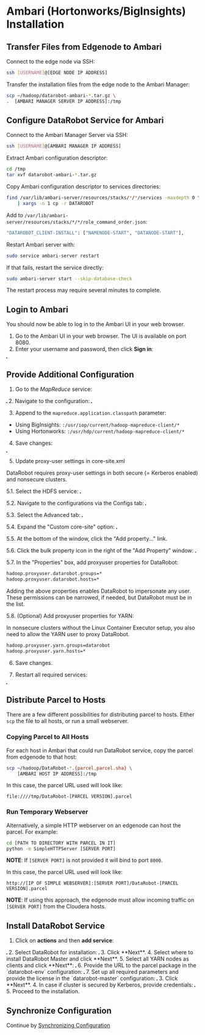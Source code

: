 # Ambari (Hortonworks/BigInsights) Installation

## Transfer Files from Edgenode to Ambari

Connect to the edge node via SSH:

```bash
ssh [USERNAME]@[EDGE NODE IP ADDRESS]
```

Transfer the installation files from the edge node to the Ambari Manager:

```bash
scp ~/hadoop/datarobot-ambari-*.tar.gz \
.  [AMBARI MANAGER SERVER IP ADDRESS]:/tmp
```

## Configure DataRobot Service for Ambari

Connect to the Ambari Manager Server via SSH:

```bash
ssh [USERNAME]@[AMBARI MANAGER IP ADDRESS]
```

Extract Ambari configuration descriptor:

```bash
cd /tmp
tar xvf datarobot-ambari-*.tar.gz
```

Copy Ambari configuration descriptor to services directories:

```bash
find /var/lib/ambari-server/resources/stacks/*/*/services -maxdepth 0 \
    | xargs -n 1 cp -r DATAROBOT
```

Add to `/var/lib/ambari-server/resources/stacks/*/*/role_command_order.json`:

```bash
"DATAROBOT_CLIENT-INSTALL": ["NAMENODE-START", "DATANODE-START"],
```

Restart Ambari server with:

```bash
sudo service ambari-server restart
```

If that fails, restart the service directly:

```bash
sudo ambari-server start --skip-database-check
```

The restart process may require several minutes to complete.

## Login to Ambari

You should now be able to log in to the Ambari UI in your web browser.

1. Go to the Ambari UI in your web browser. The UI is available on port 8080.
2. Enter your username and password, then click **Sign in**:
<img src="images/ambari-sign-in.png" alt="" style="border: 1px solid black;"/>

## Provide Additional Configuration

1. Go to the _MapReduce_ service:
<img src="images/ambari-mapreduce-service.png" alt="" style="border: 1px solid black;"/>
2. Navigate to the configuration:
<img src="images/ambari-navigation-config.png" alt="" style="border: 1px solid black;"/>

3. Append to the `mapreduce.application.classpath` parameter:
  * Using BigInsights: `:/usr/iop/current/hadoop-mapreduce-client/*`
  * Using Hortonworks: `:/usr/hdp/current/hadoop-mapreduce-client/*`

4. Save changes:
<img src="images/ambari-save-changes.png" alt="" style="border: 1px solid black;"/>

5. Update proxy-user settings in core-site.xml

DataRobot requires proxy-user settings in both secure (= Kerberos enabled) and nonsecure clusters.

5.1. Select the HDFS service:
<img src="images/ambari-hdfs-service.png" alt="" style="border: 1px solid black;"/>

5.2. Navigate to the configurations via the Configs tab:
<img src="images/ambari-hdfs-config.png" alt="" style="border: 1px solid black;"/>

5.3. Select the Advanced tab:
<img src="images/ambari-hdfs-advanced.png" alt="" style="border: 1px solid black;"/>

5.4. Expand the "Custom core-site" option:
<img src="images/ambari-hdfs-custom.png" alt="" style="border: 1px solid black;"/>

5.5. At the bottom of the window, click the "Add property..." link.

5.6. Click the bulk property icon in the right of the "Add Property" window:
<img src="images/ambari-hdfs-bulk-props.png" alt="" style="border: 1px solid black;"/>

5.7. In the "Properties" box, add proxyuser properties for DataRobot:

```bash
hadoop.proxyuser.datarobot.groups=*
hadoop.proxyuser.datarobot.hosts=*
```

Adding the above properties enables DataRobot to impersonate any user. These permissions can be narrowed, if needed, but DataRobot must be in the list. 

5.8. (Optional) Add proxyuser properties for YARN:

In nonsecure clusters without the Linux Container Executor setup, you also need to allow the YARN user to proxy DataRobot.

```bash
hadoop.proxyuser.yarn.groups=datarobot
hadoop.proxyuser.yarn.hosts=*
```

6. Save changes.


7. Restart all required services:
<img src="images/ambari-restart-services.png" alt="" style="border: 1px solid black;"/>

## Distribute Parcel to Hosts

There are a few different possibilities for distributing parcel to hosts.
Either `scp` the file to all hosts, or run a small webserver.

### Copying Parcel to All Hosts

For each host in Ambari that could run DataRobot service, copy the parcel
from edgenode to that host:

```bash
scp ~/hadoop/DataRobot-*.{parcel,parcel.sha} \
    [AMBARI HOST IP ADDRESS]:/tmp
```

In this case, the parcel URL used will look like:

```
file:////tmp/DataRobot-[PARCEL VERSION].parcel
```

### Run Temporary Webserver

Alternatively, a simple HTTP webserver on an edgenode can host the parcel.
For example:

```bash
cd [PATH TO DIRECTORY WITH PARCEL IN IT]
python -m SimpleHTTPServer [SERVER PORT]
```

**NOTE**: If `[SERVER PORT]` is not provided it will bind to port `8000`.

In this case, the parcel URL used will look like:

```
http://[IP OF SIMPLE WEBSERVER]:[SERVER PORT]/DataRobot-[PARCEL VERSION].parcel
```

**NOTE**: If using this approach, the edgenode must allow incoming traffic on `[SERVER PORT]`
from the Cloudera hosts.

## Install DataRobot Service

1. Click on **actions** and then **add service**:
<img src="images/ambari-add-service.png" alt="" style="border: 1px solid black;"/>
2. Select DataRobot for installation:
<img src="images/ambari-select-datarobot.png" alt="" style="border: 1px solid black;"/>
3. Click **Next**.
4. Select where to install DataRobot Master and click **Next**.
5. Select all YARN nodes as clients and click **Next**:
<img src="images/ambari-select-yarn.png" alt="" style="border: 1px solid black;"/>
6. Provide the URL to the parcel package in the `datarobot-env` configuration:
<img src="images/ambari-parcel-url.png" alt="" style="border: 1px solid black;"/>
7. Set up all required parameters and provide the license in the `datarobot-master`
configuration:
<img src="images/ambari-required-params.png" alt="" style="border: 1px solid black;"/>
3. Click **Next**.
4. In case if cluster is secured by Kerberos, provide credentials:
<img src="images/ambari-kerberos.png" alt="" style="border: 1px solid black;"/>
5. Proceed to the installation.

## Synchronize Configuration

Continue by [Synchronizing Configuration](./hadoop-install.md#synchronize-configuration)
